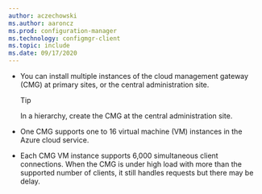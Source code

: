```yaml
---
author: aczechowski
ms.author: aaroncz
ms.prod: configuration-manager
ms.technology: configmgr-client
ms.topic: include
ms.date: 09/17/2020
---
```


- You can install multiple instances of the cloud management gateway (CMG) at primary sites, or the central administration site.

    > [!TIP]
    > In a hierarchy, create the CMG at the central administration site.

- One CMG supports one to 16 virtual machine (VM) instances in the Azure cloud service.

- Each CMG VM instance supports 6,000 simultaneous client connections. When the CMG is under high load with more than the supported number of clients, it still handles requests but there may be delay.
